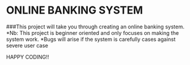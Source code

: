 # ONLINE BANKING SYSTEM  
###This project will take you through creating an online banking system.  
*Nb: This project is beginner oriented and only focuses on making the system work.
*Bugs will arise if the system is carefully cases against severe user case

HAPPY CODING!!
